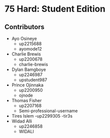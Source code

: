 # 75 Hard: Student Edition

## Contributors
- Ayo Osineye
  - up2215688
  - ayomode12
- Charlie Brewis
  - up2200678
  - charlie-brewis
- Dylan Bamgboye
  - up2246987
  - upstudent987
- Prince Ojinnaka
  - up2200950
  - ojnode
- Thomas Fisher
  - up2207168
  - Semi-professional-username
- Tires Islem
  -up2299305
  -tir3s
- Widad Alli
  - up2246858
  - WIDALI


<!--

**Here are some ideas to get you started:**

🙋‍♀️ A short introduction - what is your organization all about?
🌈 Contribution guidelines - how can the community get involved?
👩‍💻 Useful resources - where can the community find your docs? Is there anything else the community should know?
🍿 Fun facts - what does your team eat for breakfast?
🧙 Remember, you can do mighty things with the power of [Markdown](https://docs.github.com/github/writing-on-github/getting-started-with-writing-and-formatting-on-github/basic-writing-and-formatting-syntax)
-->
